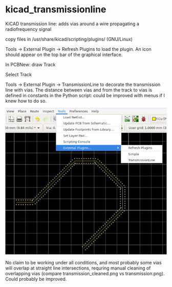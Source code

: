 # kicad_transmissionline
KiCAD transmission line: adds vias around a wire propagating a radiofrequency signal

copy files in /usr/share/kicad/scripting/plugins/ (GNU/Linux)

Tools -> External Plugin -> Refresh Plugins to load the plugin. An icon should appear on the top bar of the graphical interface.

In PCBNew: draw Track

Select Track

Tools -> External Plugin -> TransmissionLine to decorate the transmission line with vias. The distance between vias and from the track to vias is defined in constants in the Python script: could be improved with menus if I knew how to do so.

<p align="center">
  <img src="transmission_plugin.png" width="550" title="Transmission line plugin" alt="Transmission line plugin">
</p>

No claim to be working under all conditions, and most probably some vias will overlap at straight line intersections, requring manual cleaning of overlapping vias (compare transmission_cleaned.png vs transmission.png). Could probably be improved.

